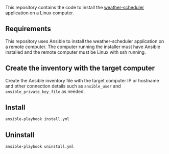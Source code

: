 This repository contains the code to install the
[weather-scheduler](https://github.com/mbruzek/weather-scheduler) application
on a Linux computer.

## Requirements

This repository uses Ansible to install the weather-scheduler application on a
remote computer. The computer running the installer must have Ansible installed
and the remote computer must be Linux with ssh running.

## Create the inventory with the target computer
Create the Ansible inventory file with the target computer IP or hostname
and other connection details such as `ansible_user` and
`ansible_private_key_file` as needed.

## Install
```
ansible-playbook install.yml
```

## Uninstall
```
ansible-playbook uninstall.yml
```
